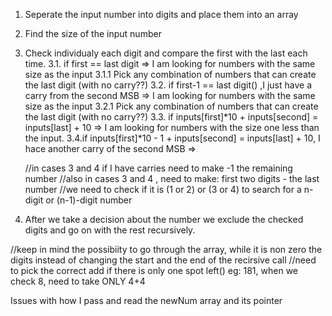 1. Seperate the input number into digits and place them into an array
2. Find the size of the input number
3. Check individualy each digit and compare the first with the last each time.
    3.1. if first == last digit => I am looking for numbers with the same size as the input
        3.1.1 Pick any combination of numbers that can create the last digit (with no carry??)
    3.2. if first-1 == last digit() ,I just have a carry from the second MSB => I am looking for numbers with the same size as the input
        3.2.1 Pick any combination of numbers that can create the last digit (with no carry??)
    3.3. if inputs[first]*10 + inputs[second]  = inputs[last] + 10 => I am looking for numbers with the size one less than the input.
    3.4.if inputs[first]*10 - 1 + inputs[second]  = inputs[last] + 10, I hace another carry of the second MSB =>
    
    //in cases 3 and 4 if I have carries need to make -1 the remaining number
    //also in cases 3 and 4 , need to make: first two digits - the last number
    //we need to check if it is (1 or 2) or (3 or 4) to search for a n-digit or (n-1)-digit number
4. After we take a decision about the number we exclude the checked digits and go on with the rest recursively.



//keep in mind the possibiity to go through the array, while it is non zero the digits instead of changing the start and the end of the recirsive call
//need to pick the correct add if there is only one spot left() eg: 181, when we check 8, need to take ONLY 4+4




Issues with how I pass and read the newNum array and its pointer